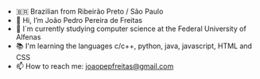 - 🇧🇷 Brazilian from Ribeirão Preto / São Paulo
- 👋 Hi, I’m João Pedro Pereira de Freitas
- 🌱 I´m currently studying computer science at the Federal University of Alfenas
- 📚 I'm learning the languages ​​c/c++, python, java, javascript, HTML and CSS
- 📫 How to reach me: joaopepfreitas@gmail.com

